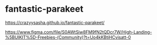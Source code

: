 # fantastic-parakeet
https://crazyysasha.github.io/fantastic-parakeet/

https://www.figma.com/file/S0AWtSiw8FM9fN2tQDcr7W/High-Landing-%5BUIKIT%5D-Freebies-(Community)?t=Uo4kKBtiHCvisatt-0
